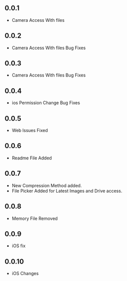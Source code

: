 ## 0.0.1

* Camera Access With files
## 0.0.2

* Camera Access With files Bug Fixes

## 0.0.3

* Camera Access With files Bug Fixes

## 0.0.4

* ios Permission Change Bug Fixes

## 0.0.5

* Web Issues Fixed

## 0.0.6

* Readme File Added

## 0.0.7

* New Compression Method added.
* File Picker Added for Latest Images and Drive access.

## 0.0.8

* Memory File Removed

## 0.0.9

* iOS fix

## 0.0.10

* iOS Changes
